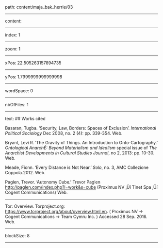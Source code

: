 path: content/maja_bak_herrie/03

----

content: 

----

index: 1

----

zoom: 1

----

xPos: 22.505263157894735

----

yPos: 1.7999999999999998

----

wordSpace: 0

----

nbOfFiles: 1

----

text: ## Works cited

Basaran, Tugba. ‘Security, Law, Borders: Spaces of Exclusion’. *International Political Sociology* Dec 2008, no. 2 (4): pp. 339-354. Web.

Bryant, Levi R. ‘The Gravity of Things. An Introduction to Onto-Cartography.’ *Ontological AnarchÈ: Beyond Materialism and Idealism* special issue of *The Anarchist Developments in Cultural Studies Journal*, no 2, 2013: pp. 10-30. Web.

Meade, Fionn. ‘Every Distance is Not Near.’ *Solo*, no. 3, AMC Collezione Coppola.2012. Web.

Paglen, Trevor. ‘Autonomy Cube.’ Trevor Paglen http://paglen.com/index.php?l=work&s=cube (Proximus NV ‚Üí Tinet Spa ‚Üí Cogent Communications) Web.


----

Tor: Overview. Torproject.org: https://www.torproject.org/about/overview.html.en. ( Proximus NV → Cogent Communications → Team Cymru Inc. ) Accessed 28 Sep. 2016. Web. 

----

blockSize: 8

----

